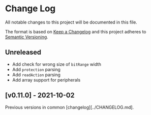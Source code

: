 # Change Log

All notable changes to this project will be documented in this file.

The format is based on [Keep a Changelog](http://keepachangelog.com/)
and this project adheres to [Semantic Versioning](http://semver.org/).

## Unreleased

- Add check for wrong size of `bitRange` width
- Add `protection` parsing
- Add `readAction` parsing
- Add array support for peripherals

## [v0.11.0] - 2021-10-02

Previous versions in common [changelog][../CHANGELOG.md].
